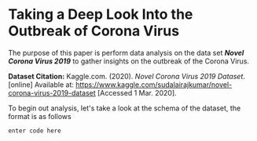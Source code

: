 
# Taking a Deep Look Into the Outbreak of Corona Virus
The purpose of this paper is perform data analysis on the data set ***Novel Corona Virus 2019*** to gather insights on the outbreak of the Corona Virus.

**Dataset Citation:**
Kaggle.com. (2020). _Novel Corona Virus 2019 Dataset_. [online] Available at: https://www.kaggle.com/sudalairajkumar/novel-corona-virus-2019-dataset [Accessed 1 Mar. 2020].

To begin out analysis, let's take a look at the schema of the dataset, the format is as follows

    enter code here

<!--stackedit_data:
eyJoaXN0b3J5IjpbNTExOTMyODA1LDkyMDI0MTM3NywxMDU3MD
c4Njc3XX0=
-->